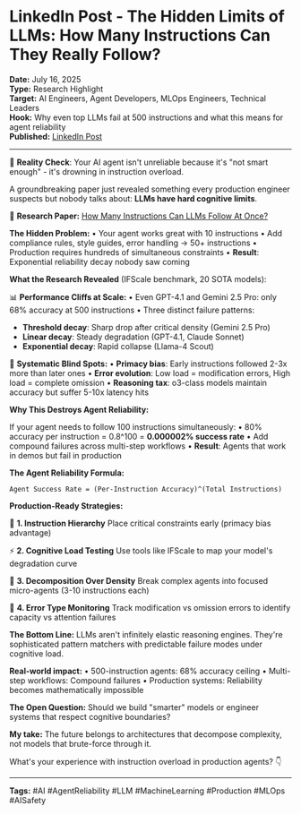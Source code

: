 # LinkedIn Post - The Hidden Limits of LLMs: How Many Instructions Can They Really Follow?

**Date:** July 16, 2025  
**Type:** Research Highlight  
**Target:** AI Engineers, Agent Developers, MLOps Engineers, Technical Leaders  
**Hook:** Why even top LLMs fail at 500 instructions and what this means for agent reliability  
**Published:** [LinkedIn Post](https://www.linkedin.com/feed/update/urn:li:activity:7351094314615091200/)

---

🚨 **Reality Check**: Your AI agent isn't unreliable because it's "not smart enough" - it's drowning in instruction overload.

A groundbreaking paper just revealed something every production engineer suspects but nobody talks about: **LLMs have hard cognitive limits**.

📄 **Research Paper:** [How Many Instructions Can LLMs Follow At Once?](https://arxiv.org/abs/2507.11538)

**The Hidden Problem:**
• Your agent works great with 10 instructions
• Add compliance rules, style guides, error handling → 50+ instructions
• Production requires hundreds of simultaneous constraints
• **Result**: Exponential reliability decay nobody saw coming

**What the Research Revealed** (IFScale benchmark, 20 SOTA models):

📊 **Performance Cliffs at Scale:**
• Even GPT-4.1 and Gemini 2.5 Pro: only 68% accuracy at 500 instructions
• Three distinct failure patterns:

- **Threshold decay**: Sharp drop after critical density (Gemini 2.5 Pro)
- **Linear decay**: Steady degradation (GPT-4.1, Claude Sonnet)  
- **Exponential decay**: Rapid collapse (Llama-4 Scout)

🎯 **Systematic Blind Spots:**
• **Primacy bias**: Early instructions followed 2-3x more than later ones
• **Error evolution**: Low load = modification errors, High load = complete omission
• **Reasoning tax**: o3-class models maintain accuracy but suffer 5-10x latency hits

**Why This Destroys Agent Reliability:**

If your agent needs to follow 100 instructions simultaneously:
• 80% accuracy per instruction = 0.8^100 = **0.000002% success rate**
• Add compound failures across multi-step workflows
• **Result**: Agents that work in demos but fail in production

**The Agent Reliability Formula:**

```text
Agent Success Rate = (Per-Instruction Accuracy)^(Total Instructions)
```

**Production-Ready Strategies:**

🎯 **1. Instruction Hierarchy**
Place critical constraints early (primacy bias advantage)

⚡ **2. Cognitive Load Testing**
Use tools like IFScale to map your model's degradation curve

🔧 **3. Decomposition Over Density**
Break complex agents into focused micro-agents (3-10 instructions each)

🎯 **4. Error Type Monitoring**
Track modification vs omission errors to identify capacity vs attention failures

**The Bottom Line:**
LLMs aren't infinitely elastic reasoning engines. They're sophisticated pattern matchers with predictable failure modes under cognitive load.

**Real-world impact:**
• 500-instruction agents: 68% accuracy ceiling
• Multi-step workflows: Compound failures
• Production systems: Reliability becomes mathematically impossible

**The Open Question:**
Should we build "smarter" models or engineer systems that respect cognitive boundaries?

**My take:** The future belongs to architectures that decompose complexity, not models that brute-force through it.

What's your experience with instruction overload in production agents? 👇

---

**Tags:** #AI #AgentReliability #LLM #MachineLearning #Production #MLOps #AISafety
